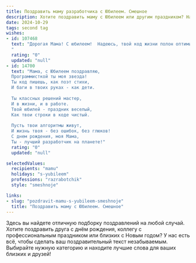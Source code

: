 ```yaml
---
title: Поздравить маму разработчика с Юбилеем. Смешное
description: Хотите поздравить маму с Юбилеем или другим праздником? Наш ИИ создаст незабываемое поздравление, а вы обязательно выделитесь среди других.  
date: 2024-10-29
tags: second tag
wishes:
- id: 107468
  text: "Дорогая Мама! С юбилеем!  Надеюсь, твой код жизни полон оптимистичных переменных, а баги встречаются только в чужом коде.  Пусть твой жизненный опыт станет лучшим фреймворком для будущих поколений, а счастье – бесконечным циклом!  Поздравляю с таким крутым обновлением!
  "
  rating: "0"
  updated: "null"
- id: 14700
  text: "Мама, с Юбилеем поздравляю,
  Программисткой ты моя звезда!
  Ты код пишешь, как поэт стихи,
  И баги в твоих руках - как дети.
  
  Ты классных решений мастер,
  И в жизни, и в работе.
  Твой юбилей - праздник веселый,
  Как твои строки в коде чистый.
  
  Пусть твои алгоритмы живут,
  И жизнь твоя - без ошибок, без глюков!
  С днем рождения, моя Мама,
  Ты - лучший разработчик на планете!"
  rating: "0"
  updated: "null"

selectedValues:
  recipients: "mamu"
  holidays: "s-yubileem"
  professions: "razrabotchik"
  style: "smeshnoje"

links:
- slug: "pozdravit-mamu-s-yubileem-smeshnoje"
  title: "Поздравить маму с Юбилеем. Смешное"
---
```


Здесь вы найдете отличную подборку поздравлений на любой случай.
Хотите поздравить друга с днём рождения, коллегу с профессиональным праздником или близких с Новым годом? У нас есть всё, чтобы сделать ваш поздравительный текст незабываемым. Выбирайте нужную категорию и находите лучшие слова для ваших близких и друзей!

